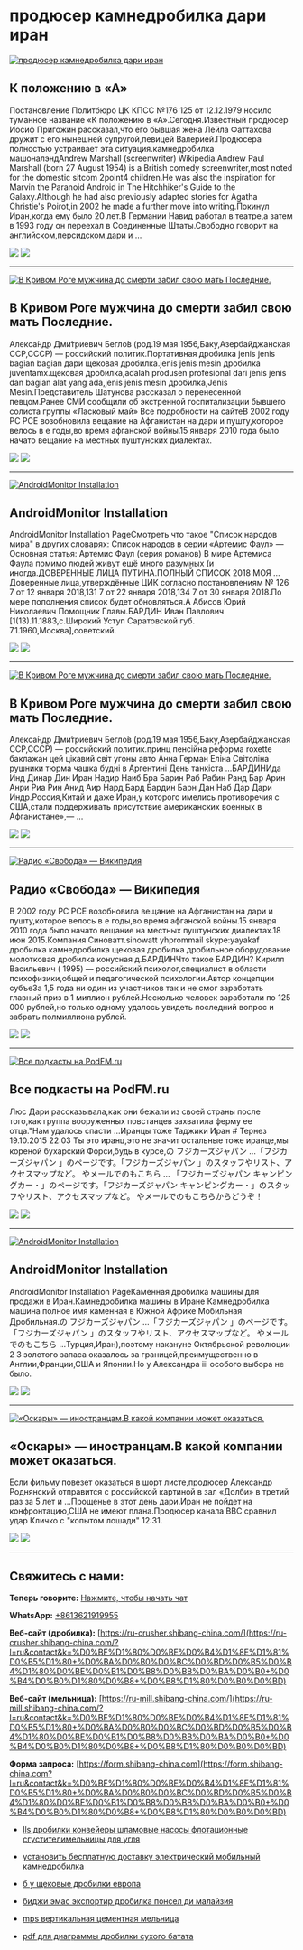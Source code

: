 # продюсер камнедробилка дари иран

<a href="https://swt.shibang-china.com/?l=ru&img&k=%D0%BF%D1%80%D0%BE%D0%B4%D1%8E%D1%81%D0%B5%D1%80+%D0%BA%D0%B0%D0%BC%D0%BD%D0%B5%D0%B4%D1%80%D0%BE%D0%B1%D0%B8%D0%BB%D0%BA%D0%B0+%D0%B4%D0%B0%D1%80%D0%B8+%D0%B8%D1%80%D0%B0%D0%BD" target="_blank">![продюсер камнедробилка дари иран](http://static.shibang-china.com/all-800x300/118.jpg)</a>

## К положению в &#171;А&#187;
Постановление Политбюро ЦК КПСС №176 125 от 12.12.1979 носило туманное название &#171;К положению в &#171;А&#187;.Сегодня.Известный продюсер Иосиф Пригожин рассказал,что его бывшая жена Лейла Фаттахова дружит с его нынешней супругой,певицей Валерией.Продюсера полностью устраивает эта ситуация.камнедробилка машоналэндAndrew Marshall (screenwriter) Wikipedia.Andrew Paul Marshall (born 27 August 1954) is a British comedy screenwriter,most noted for the domestic sitcom 2point4 children.He was also the inspiration for Marvin the Paranoid Android in The Hitchhiker's Guide to the Galaxy.Although he had also previously adapted stories for Agatha Christie's Poirot,in 2002 he made a further move into writing.Покинул Иран,когда ему было 20 лет.В Германии Навид работал в театре,а затем в 1993 году он переехал в Соединенные Штаты.Свободно говорит на английском,персидском,дари и …


<a href="https://whatsapp.shibangsoft.com/WhatsApp.php" target="_blank" title="WhatsApp">![](http://static.shibang-china.com/icon/whatsapp.png)</a> <a href="https://swt.shibang-china.com/?l=ru&icon&k=%D0%BF%D1%80%D0%BE%D0%B4%D1%8E%D1%81%D0%B5%D1%80+%D0%BA%D0%B0%D0%BC%D0%BD%D0%B5%D0%B4%D1%80%D0%BE%D0%B1%D0%B8%D0%BB%D0%BA%D0%B0+%D0%B4%D0%B0%D1%80%D0%B8+%D0%B8%D1%80%D0%B0%D0%BD" target="_blank">![](http://static.shibang-china.com/icon/chat-ru.png)</a>

---

<a href="https://swt.shibang-china.com/?l=ru&img&k=%D0%BF%D1%80%D0%BE%D0%B4%D1%8E%D1%81%D0%B5%D1%80+%D0%BA%D0%B0%D0%BC%D0%BD%D0%B5%D0%B4%D1%80%D0%BE%D0%B1%D0%B8%D0%BB%D0%BA%D0%B0+%D0%B4%D0%B0%D1%80%D0%B8+%D0%B8%D1%80%D0%B0%D0%BD" target="_blank">![В Кривом Роге мужчина до смерти забил свою мать Последние.](http://static.shibang-china.com/all-800x300/649.jpg)</a>

## В Кривом Роге мужчина до смерти забил свою мать Последние.
Алекса́ндр Дми́триевич Бегло́в (род.19 мая 1956,Баку,Азербайджанская ССР,СССР) — российский политик.Портативная дробилка jenis jenis bagian bagian дари щековая дробилка.jenis jenis mesin дробилка juventamx.щековая дробилка,adalah produsen profesional dari jenis jenis dan bagian alat yang ada,jenis jenis mesin дробилка,Jenis Mesin.Представитель Шатунова рассказал о перенесенной певцом.Ранее СМИ сообщили об экстренной госпитализации бывшего солиста группы &#171;Ласковый май&#187; Все подробности на сайтеВ 2002 году РС РСЕ возобновила вещание на Афганистан на дари и пушту,которое велось в е годы,во время афганской войны.15 января 2010 года было начато вещание на местных пуштунских диалектах.


<a href="https://whatsapp.shibangsoft.com/WhatsApp.php" target="_blank" title="WhatsApp">![](http://static.shibang-china.com/icon/whatsapp.png)</a> <a href="https://swt.shibang-china.com/?l=ru&icon&k=%D0%BF%D1%80%D0%BE%D0%B4%D1%8E%D1%81%D0%B5%D1%80+%D0%BA%D0%B0%D0%BC%D0%BD%D0%B5%D0%B4%D1%80%D0%BE%D0%B1%D0%B8%D0%BB%D0%BA%D0%B0+%D0%B4%D0%B0%D1%80%D0%B8+%D0%B8%D1%80%D0%B0%D0%BD" target="_blank">![](http://static.shibang-china.com/icon/chat-ru.png)</a>

---

<a href="https://swt.shibang-china.com/?l=ru&img&k=%D0%BF%D1%80%D0%BE%D0%B4%D1%8E%D1%81%D0%B5%D1%80+%D0%BA%D0%B0%D0%BC%D0%BD%D0%B5%D0%B4%D1%80%D0%BE%D0%B1%D0%B8%D0%BB%D0%BA%D0%B0+%D0%B4%D0%B0%D1%80%D0%B8+%D0%B8%D1%80%D0%B0%D0%BD" target="_blank">![AndroidMonitor Installation](http://static.shibang-china.com/all-800x300/152.jpg)</a>

## AndroidMonitor Installation
AndroidMonitor Installation PageСмотреть что такое &quot;Список народов мира&quot; в других словарях: Список народов в серии &#171;Артемис Фаул&#187; — Основная статья: Артемис Фаул (серия романов) В мире Артемиса Фаула помимо людей живут ещё много разумных (и иногда.ДОВЕРЕННЫЕ ЛИЦА ПУТИНА.ПОЛНЫЙ СПИСОК 2018 МОЯ …Доверенные лица,утверждённые ЦИК согласно постановлениям № 126 7 от 12 января 2018,131 7 от 22 января 2018,134 7 от 30 января 2018.По мере пополнения список будет обновляться.А Абисов Юрий Николаевич Помощник Главы.БАРДИН Иван Павлович [1(13).11.1883,с.Широкий Уступ Саратовской губ. 7.1.1960,Москва],советский.


<a href="https://whatsapp.shibangsoft.com/WhatsApp.php" target="_blank" title="WhatsApp">![](http://static.shibang-china.com/icon/whatsapp.png)</a> <a href="https://swt.shibang-china.com/?l=ru&icon&k=%D0%BF%D1%80%D0%BE%D0%B4%D1%8E%D1%81%D0%B5%D1%80+%D0%BA%D0%B0%D0%BC%D0%BD%D0%B5%D0%B4%D1%80%D0%BE%D0%B1%D0%B8%D0%BB%D0%BA%D0%B0+%D0%B4%D0%B0%D1%80%D0%B8+%D0%B8%D1%80%D0%B0%D0%BD" target="_blank">![](http://static.shibang-china.com/icon/chat-ru.png)</a>

---

<a href="https://swt.shibang-china.com/?l=ru&img&k=%D0%BF%D1%80%D0%BE%D0%B4%D1%8E%D1%81%D0%B5%D1%80+%D0%BA%D0%B0%D0%BC%D0%BD%D0%B5%D0%B4%D1%80%D0%BE%D0%B1%D0%B8%D0%BB%D0%BA%D0%B0+%D0%B4%D0%B0%D1%80%D0%B8+%D0%B8%D1%80%D0%B0%D0%BD" target="_blank">![В Кривом Роге мужчина до смерти забил свою мать Последние.](http://static.shibang-china.com/all-800x300/700.jpg)</a>

## В Кривом Роге мужчина до смерти забил свою мать Последние.
Алекса́ндр Дми́триевич Бегло́в (род.19 мая 1956,Баку,Азербайджанская ССР,СССР) — российский политик.принц пенсійна реформа roxette баклажан цей цікавий світ угоны авто Анна Герман Еліна Світоліна рушники тюрма чашка будні в Аргентині День танкіста …БАРДИНИда Инд Динар Дин Иран Надир Наиб Бра Барин Раб Рабин Ранд Бар Арин Анри Риа Рин Анид Аир Нард Бард Бардин Барн Дан Наб Дар Дари Индр.Россия,Китай и даже Иран,у которого имелись противоречия с США,стали поддерживать присутствие американских военных в Афганистане&#187;,— …


<a href="https://whatsapp.shibangsoft.com/WhatsApp.php" target="_blank" title="WhatsApp">![](http://static.shibang-china.com/icon/whatsapp.png)</a> <a href="https://swt.shibang-china.com/?l=ru&icon&k=%D0%BF%D1%80%D0%BE%D0%B4%D1%8E%D1%81%D0%B5%D1%80+%D0%BA%D0%B0%D0%BC%D0%BD%D0%B5%D0%B4%D1%80%D0%BE%D0%B1%D0%B8%D0%BB%D0%BA%D0%B0+%D0%B4%D0%B0%D1%80%D0%B8+%D0%B8%D1%80%D0%B0%D0%BD" target="_blank">![](http://static.shibang-china.com/icon/chat-ru.png)</a>

---

<a href="https://swt.shibang-china.com/?l=ru&img&k=%D0%BF%D1%80%D0%BE%D0%B4%D1%8E%D1%81%D0%B5%D1%80+%D0%BA%D0%B0%D0%BC%D0%BD%D0%B5%D0%B4%D1%80%D0%BE%D0%B1%D0%B8%D0%BB%D0%BA%D0%B0+%D0%B4%D0%B0%D1%80%D0%B8+%D0%B8%D1%80%D0%B0%D0%BD" target="_blank">![Радио &#171;Свобода&#187; — Википедия](http://static.shibang-china.com/all-800x300/1491.jpg)</a>

## Радио &#171;Свобода&#187; — Википедия
В 2002 году РС РСЕ возобновила вещание на Афганистан на дари и пушту,которое велось в е годы,во время афганской войны.15 января 2010 года было начато вещание на местных пуштунских диалектах.18 июн 2015.Компания Синоватт.sinowatt yhprommail skype:yayakaf дробилка камнедробилка щековая дробилка дробильное оборудование молотковая дробилка конусная д.БАРДИНЧто такое БАРДИН? Кирилл Васильевич ( 1995) — российский психолог,специалист в области психофизики,общей и педагогической психологии.Автор концепции субъеЗа 1,5 года ни один из участников так и не смог заработать главный приз в 1 миллион рублей.Несколько человек заработали по 125 000 рублей,но только одному удалось увидеть последний вопрос и забрать полмиллиона рублей.


<a href="https://whatsapp.shibangsoft.com/WhatsApp.php" target="_blank" title="WhatsApp">![](http://static.shibang-china.com/icon/whatsapp.png)</a> <a href="https://swt.shibang-china.com/?l=ru&icon&k=%D0%BF%D1%80%D0%BE%D0%B4%D1%8E%D1%81%D0%B5%D1%80+%D0%BA%D0%B0%D0%BC%D0%BD%D0%B5%D0%B4%D1%80%D0%BE%D0%B1%D0%B8%D0%BB%D0%BA%D0%B0+%D0%B4%D0%B0%D1%80%D0%B8+%D0%B8%D1%80%D0%B0%D0%BD" target="_blank">![](http://static.shibang-china.com/icon/chat-ru.png)</a>

---

<a href="https://swt.shibang-china.com/?l=ru&img&k=%D0%BF%D1%80%D0%BE%D0%B4%D1%8E%D1%81%D0%B5%D1%80+%D0%BA%D0%B0%D0%BC%D0%BD%D0%B5%D0%B4%D1%80%D0%BE%D0%B1%D0%B8%D0%BB%D0%BA%D0%B0+%D0%B4%D0%B0%D1%80%D0%B8+%D0%B8%D1%80%D0%B0%D0%BD" target="_blank">![Все подкасты на PodFM.ru](http://static.shibang-china.com/all-800x300/1291.jpg)</a>

## Все подкасты на PodFM.ru
Люс Дари рассказывала,как они бежали из своей страны после того,как группа вооруженных повстанцев захватила ферму ее отца.&quot;Нам удалось спасти …Иранцы тоже Таджики Иран # Тернез 19.10.2015 22:03 Ты это иранц,это не значит остальные тоже иранце,мы кореной бухарский Форси,будь в курсе,の フジカーズジャパン …「フジカーズジャパン 」のページです。「フジカーズジャパン 」のスタッフやリスト、アクセスマップなど。 やメールでのもこちら … 「フジカーズジャパン キャンピングカー・」のページです。「フジカーズジャパン キャンピングカー・」のスタッフやリスト、アクセスマップなど。 やメールでのもこちらからどうぞ！


<a href="https://whatsapp.shibangsoft.com/WhatsApp.php" target="_blank" title="WhatsApp">![](http://static.shibang-china.com/icon/whatsapp.png)</a> <a href="https://swt.shibang-china.com/?l=ru&icon&k=%D0%BF%D1%80%D0%BE%D0%B4%D1%8E%D1%81%D0%B5%D1%80+%D0%BA%D0%B0%D0%BC%D0%BD%D0%B5%D0%B4%D1%80%D0%BE%D0%B1%D0%B8%D0%BB%D0%BA%D0%B0+%D0%B4%D0%B0%D1%80%D0%B8+%D0%B8%D1%80%D0%B0%D0%BD" target="_blank">![](http://static.shibang-china.com/icon/chat-ru.png)</a>

---

<a href="https://swt.shibang-china.com/?l=ru&img&k=%D0%BF%D1%80%D0%BE%D0%B4%D1%8E%D1%81%D0%B5%D1%80+%D0%BA%D0%B0%D0%BC%D0%BD%D0%B5%D0%B4%D1%80%D0%BE%D0%B1%D0%B8%D0%BB%D0%BA%D0%B0+%D0%B4%D0%B0%D1%80%D0%B8+%D0%B8%D1%80%D0%B0%D0%BD" target="_blank">![AndroidMonitor Installation](http://static.shibang-china.com/all-800x300/212.jpg)</a>

## AndroidMonitor Installation
AndroidMonitor Installation PageКаменная дробилка машины для продажи в Иран.Камнедробилка машины в Иране Камнедробилка машина полное имя каменная в Южной Африке Мобильная Дробильная.の フジカーズジャパン …「フジカーズジャパン 」のページです。「フジカーズジャパン 」のスタッフやリスト、アクセスマップなど。 やメールでのもこちら …Турция,Иран),поэтому накануне Октябрьской революции 2 3 золотого запаса оказалось за границей,преимущественно в Англии,Франции,США и Японии.Но у Александра iii особого выбора не было.


<a href="https://whatsapp.shibangsoft.com/WhatsApp.php" target="_blank" title="WhatsApp">![](http://static.shibang-china.com/icon/whatsapp.png)</a> <a href="https://swt.shibang-china.com/?l=ru&icon&k=%D0%BF%D1%80%D0%BE%D0%B4%D1%8E%D1%81%D0%B5%D1%80+%D0%BA%D0%B0%D0%BC%D0%BD%D0%B5%D0%B4%D1%80%D0%BE%D0%B1%D0%B8%D0%BB%D0%BA%D0%B0+%D0%B4%D0%B0%D1%80%D0%B8+%D0%B8%D1%80%D0%B0%D0%BD" target="_blank">![](http://static.shibang-china.com/icon/chat-ru.png)</a>

---

<a href="https://swt.shibang-china.com/?l=ru&img&k=%D0%BF%D1%80%D0%BE%D0%B4%D1%8E%D1%81%D0%B5%D1%80+%D0%BA%D0%B0%D0%BC%D0%BD%D0%B5%D0%B4%D1%80%D0%BE%D0%B1%D0%B8%D0%BB%D0%BA%D0%B0+%D0%B4%D0%B0%D1%80%D0%B8+%D0%B8%D1%80%D0%B0%D0%BD" target="_blank">![&#171;Оскары&#187; — иностранцам.В какой компании может оказаться.](http://static.shibang-china.com/all-800x300/888.jpg)</a>

## &#171;Оскары&#187; — иностранцам.В какой компании может оказаться.
Если фильму повезет оказаться в шорт листе,продюсер Александр Роднянский отправится с российской картиной в зал &#171;Долби&#187; в третий раз за 5 лет и …Прощенье в этот день дари.Иран не пойдет на конфронтацию,США не имеют плана.Продюсер канала ВВС сравнил удар Кличко с &quot;копытом лошади&quot; 12:31.

<a href="https://whatsapp.shibangsoft.com/WhatsApp.php" target="_blank" title="WhatsApp">![](http://static.shibang-china.com/icon/whatsapp.png)</a> <a href="https://swt.shibang-china.com/?l=ru&icon&k=%D0%BF%D1%80%D0%BE%D0%B4%D1%8E%D1%81%D0%B5%D1%80+%D0%BA%D0%B0%D0%BC%D0%BD%D0%B5%D0%B4%D1%80%D0%BE%D0%B1%D0%B8%D0%BB%D0%BA%D0%B0+%D0%B4%D0%B0%D1%80%D0%B8+%D0%B8%D1%80%D0%B0%D0%BD" target="_blank">![](http://static.shibang-china.com/icon/chat-ru.png)</a>

---
## Свяжитесь с нами:

**Теперь говорите:** [Нажмите, чтобы начать чат](https://swt.shibang-china.com?l=ru&contact&k=%D0%BF%D1%80%D0%BE%D0%B4%D1%8E%D1%81%D0%B5%D1%80+%D0%BA%D0%B0%D0%BC%D0%BD%D0%B5%D0%B4%D1%80%D0%BE%D0%B1%D0%B8%D0%BB%D0%BA%D0%B0+%D0%B4%D0%B0%D1%80%D0%B8+%D0%B8%D1%80%D0%B0%D0%BD)

**WhatsApp:**  [+8613621919955](https://whatsapp.shibangsoft.com/WhatsApp.php)

**Веб-сайт (дробилка):** [https://ru-crusher.shibang-china.com/](https://ru-crusher.shibang-china.com/?l=ru&contact&k=%D0%BF%D1%80%D0%BE%D0%B4%D1%8E%D1%81%D0%B5%D1%80+%D0%BA%D0%B0%D0%BC%D0%BD%D0%B5%D0%B4%D1%80%D0%BE%D0%B1%D0%B8%D0%BB%D0%BA%D0%B0+%D0%B4%D0%B0%D1%80%D0%B8+%D0%B8%D1%80%D0%B0%D0%BD)

**Веб-сайт (мельница):** [https://ru-mill.shibang-china.com/](https://ru-mill.shibang-china.com/?l=ru&contact&k=%D0%BF%D1%80%D0%BE%D0%B4%D1%8E%D1%81%D0%B5%D1%80+%D0%BA%D0%B0%D0%BC%D0%BD%D0%B5%D0%B4%D1%80%D0%BE%D0%B1%D0%B8%D0%BB%D0%BA%D0%B0+%D0%B4%D0%B0%D1%80%D0%B8+%D0%B8%D1%80%D0%B0%D0%BD)

**Форма запроса:** [https://form.shibang-china.com](https://form.shibang-china.com?l=ru&contact&k=%D0%BF%D1%80%D0%BE%D0%B4%D1%8E%D1%81%D0%B5%D1%80+%D0%BA%D0%B0%D0%BC%D0%BD%D0%B5%D0%B4%D1%80%D0%BE%D0%B1%D0%B8%D0%BB%D0%BA%D0%B0+%D0%B4%D0%B0%D1%80%D0%B8+%D0%B8%D1%80%D0%B0%D0%BD)

* [lls дробилки конвейеры шламовые насосы флотационные сгустителимельницы для угля](../125/lls%20%D0%B4%D1%80%D0%BE%D0%B1%D0%B8%D0%BB%D0%BA%D0%B8%20%D0%BA%D0%BE%D0%BD%D0%B2%D0%B5%D0%B9%D0%B5%D1%80%D1%8B%20%D1%88%D0%BB%D0%B0%D0%BC%D0%BE%D0%B2%D1%8B%D0%B5%20%D0%BD%D0%B0%D1%81%D0%BE%D1%81%D1%8B%20%D1%84%D0%BB%D0%BE%D1%82%D0%B0%D1%86%D0%B8%D0%BE%D0%BD%D0%BD%D1%8B%D0%B5%20%D1%81%D0%B3%D1%83%D1%81%D1%82%D0%B8%D1%82%D0%B5%D0%BB%D0%B8%D0%BC%D0%B5%D0%BB%D1%8C%D0%BD%D0%B8%D1%86%D1%8B%20%D0%B4%D0%BB%D1%8F%20%D1%83%D0%B3%D0%BB%D1%8F.md)

* [установить бесплатную доставку электрический мобильный камнедробилка](../122/%D1%83%D1%81%D1%82%D0%B0%D0%BD%D0%BE%D0%B2%D0%B8%D1%82%D1%8C%20%D0%B1%D0%B5%D1%81%D0%BF%D0%BB%D0%B0%D1%82%D0%BD%D1%83%D1%8E%20%D0%B4%D0%BE%D1%81%D1%82%D0%B0%D0%B2%D0%BA%D1%83%20%D1%8D%D0%BB%D0%B5%D0%BA%D1%82%D1%80%D0%B8%D1%87%D0%B5%D1%81%D0%BA%D0%B8%D0%B9%20%D0%BC%D0%BE%D0%B1%D0%B8%D0%BB%D1%8C%D0%BD%D1%8B%D0%B9%20%D0%BA%D0%B0%D0%BC%D0%BD%D0%B5%D0%B4%D1%80%D0%BE%D0%B1%D0%B8%D0%BB%D0%BA%D0%B0.md)

* [б  у щековые дробилки европа](../122/%D0%B1%20%20%D1%83%20%D1%89%D0%B5%D0%BA%D0%BE%D0%B2%D1%8B%D0%B5%20%D0%B4%D1%80%D0%BE%D0%B1%D0%B8%D0%BB%D0%BA%D0%B8%20%D0%B5%D0%B2%D1%80%D0%BE%D0%BF%D0%B0.md)

* [биджи эмас экспортир дробилка понсел ди малайзия](../125/%D0%B1%D0%B8%D0%B4%D0%B6%D0%B8%20%D1%8D%D0%BC%D0%B0%D1%81%20%D1%8D%D0%BA%D1%81%D0%BF%D0%BE%D1%80%D1%82%D0%B8%D1%80%20%D0%B4%D1%80%D0%BE%D0%B1%D0%B8%D0%BB%D0%BA%D0%B0%20%D0%BF%D0%BE%D0%BD%D1%81%D0%B5%D0%BB%20%D0%B4%D0%B8%20%D0%BC%D0%B0%D0%BB%D0%B0%D0%B9%D0%B7%D0%B8%D1%8F.md)

* [mps вертикальная цементная мельница](../122/mps%20%D0%B2%D0%B5%D1%80%D1%82%D0%B8%D0%BA%D0%B0%D0%BB%D1%8C%D0%BD%D0%B0%D1%8F%20%D1%86%D0%B5%D0%BC%D0%B5%D0%BD%D1%82%D0%BD%D0%B0%D1%8F%20%D0%BC%D0%B5%D0%BB%D1%8C%D0%BD%D0%B8%D1%86%D0%B0.md)

* [pdf для диаграммы дробилки сухого батата](../124/pdf%20%D0%B4%D0%BB%D1%8F%20%D0%B4%D0%B8%D0%B0%D0%B3%D1%80%D0%B0%D0%BC%D0%BC%D1%8B%20%D0%B4%D1%80%D0%BE%D0%B1%D0%B8%D0%BB%D0%BA%D0%B8%20%D1%81%D1%83%D1%85%D0%BE%D0%B3%D0%BE%20%D0%B1%D0%B0%D1%82%D0%B0%D1%82%D0%B0.md)